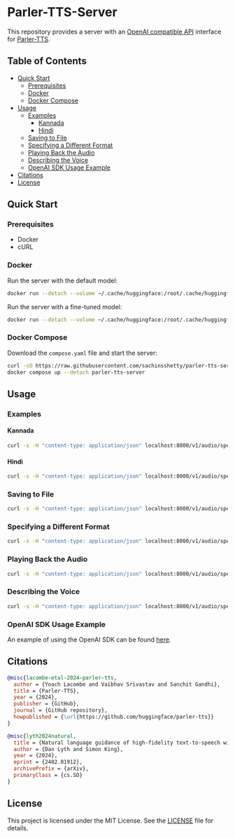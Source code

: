 # Parler-TTS-Server

This repository provides a server with an [OpenAI compatible API](https://platform.openai.com/docs/api-reference/audio/createSpeech) interface for [Parler-TTS](https://github.com/huggingface/parler-tts).

## Table of Contents

- [Quick Start](#quick-start)
  - [Prerequisites](#prerequisites)
  - [Docker](#docker)
  - [Docker Compose](#docker-compose)
- [Usage](#usage)
  - [Examples](#examples)
    - [Kannada](#kannada)
    - [Hindi](#hindi)
  - [Saving to File](#saving-to-file)
  - [Specifying a Different Format](#specifying-a-different-format)
  - [Playing Back the Audio](#playing-back-the-audio)
  - [Describing the Voice](#describing-the-voice)
  - [OpenAI SDK Usage Example](#openai-sdk-usage-example)
- [Citations](#citations)
- [License](#license)

## Quick Start

### Prerequisites

- Docker
- cURL

### Docker

Run the server with the default model:
```bash
docker run --detach --volume ~/.cache/huggingface:/root/.cache/huggingface --publish 8000:8000 slabstech/parler-tts-server
```

Run the server with a fine-tuned model:
```bash
docker run --detach --volume ~/.cache/huggingface:/root/.cache/huggingface --publish 8000:8000 --env MODEL="ai4bharat/indic-parler-tts" slabstech/parler-tts-server
```

### Docker Compose

Download the `compose.yaml` file and start the server:
```bash
curl -sO https://raw.githubusercontent.com/sachinsshetty/parler-tts-server/refs/heads/master/compose.yaml
docker compose up --detach parler-tts-server
```

## Usage

### Examples

#### Kannada
```bash
curl -s -H "content-type: application/json" localhost:8000/v1/audio/speech -d '{"input": "ಉದ್ಯಾನದಲ್ಲಿ ಮಕ್ಕಳ ಆಟವಾಡುತ್ತಿದ್ದಾರೆ ಮತ್ತು ಪಕ್ಷಿಗಳು ಚಿಲಿಪಿಲಿ ಮಾಡುತ್ತಿವೆ."}' -o audio_kannada.mp3
```


#### Hindi
```bash
curl -s -H "content-type: application/json" localhost:8000/v1/audio/speech -d '{"input": "अरे, तुम आज कैसे हो?"}' -o audio_hindi.mp3
```

### Saving to File
```bash
curl -s -H "content-type: application/json" localhost:8000/v1/audio/speech -d '{"input": "Hey, how are you?"}' -o audio.mp3
```

### Specifying a Different Format
```bash
curl -s -H "content-type: application/json" localhost:8000/v1/audio/speech -d '{"input": "Hey, how are you?", "response_type": "wav"}' -o audio.wav
```

### Playing Back the Audio
```bash
curl -s -H "content-type: application/json" localhost:8000/v1/audio/speech -d '{"input": "Hey, how are you?"}' | ffplay -hide_banner -autoexit -nodisp -loglevel quiet -
```

### Describing the Voice
```bash
curl -s -H "content-type: application/json" localhost:8000/v1/audio/speech -d '{"input": "Hey, how are you?", "voice": "Feminine, speedy, and cheerful"}' | ffplay -hide_banner -autoexit -nodisp -loglevel quiet -
```

### OpenAI SDK Usage Example
An example of using the OpenAI SDK can be found [here](./examples/openai_sdk.py).

## Citations

```bibtex
@misc{lacombe-etal-2024-parler-tts,
  author = {Yoach Lacombe and Vaibhav Srivastav and Sanchit Gandhi},
  title = {Parler-TTS},
  year = {2024},
  publisher = {GitHub},
  journal = {GitHub repository},
  howpublished = {\url{https://github.com/huggingface/parler-tts}}
}
```

```bibtex
@misc{lyth2024natural,
  title = {Natural language guidance of high-fidelity text-to-speech with synthetic annotations},
  author = {Dan Lyth and Simon King},
  year = {2024},
  eprint = {2402.01912},
  archivePrefix = {arXiv},
  primaryClass = {cs.SD}
}
```

## License

This project is licensed under the MIT License. See the [LICENSE](./LICENSE) file for details.
